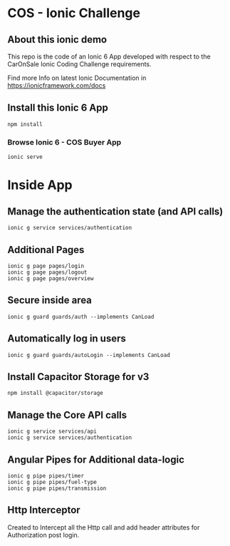 # COS - Ionic Challenge
## About this ionic demo
This repo is the code of an Ionic 6 App developed with respect to the CarOnSale Ionic Coding Challenge requirements. 

Find more Info on latest Ionic Documentation in https://ionicframework.com/docs


## Install this Ionic 6 App
```
npm install
```
### Browse Ionic 6 - COS Buyer App
```
ionic serve
```
# Inside App
## Manage the authentication state (and API calls)
    ionic g service services/authentication

## Additional Pages
    ionic g page pages/login
    ionic g page pages/logout
    ionic g page pages/overview

## Secure inside area
    ionic g guard guards/auth --implements CanLoad

## Automatically log in users
    ionic g guard guards/autoLogin --implements CanLoad

## Install Capacitor Storage for v3
    npm install @capacitor/storage

## Manage the Core API calls
    ionic g service services/api
    ionic g service services/authentication

## Angular Pipes for Additional data-logic
    ionic g pipe pipes/timer
    ionic g pipe pipes/fuel-type 
    ionic g pipe pipes/transmission

## Http Interceptor
Created to Intercept all the Http call and add header attributes for Authorization post login.





